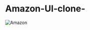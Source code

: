 # Amazon-UI-clone-

![Amazon](https://github.com/Disha152/Amazon-UI-clone-/assets/109867094/96849cff-a37a-4532-be62-024b9fefdea4)
